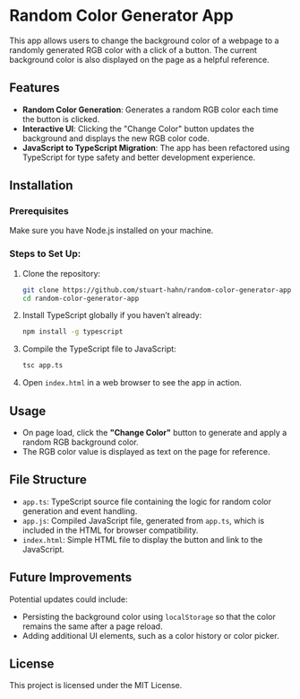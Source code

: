 # Random Color Generator App

This app allows users to change the background color of a webpage to a randomly generated RGB color with a click of a button. The current background color is also displayed on the page as a helpful reference.

## Features

- **Random Color Generation**: Generates a random RGB color each time the button is clicked.
- **Interactive UI**: Clicking the "Change Color" button updates the background and displays the new RGB color code.
- **JavaScript to TypeScript Migration**: The app has been refactored using TypeScript for type safety and better development experience.

## Installation

### Prerequisites

Make sure you have Node.js installed on your machine.

### Steps to Set Up:

1. Clone the repository:

   ```bash
   git clone https://github.com/stuart-hahn/random-color-generator-app.git
   cd random-color-generator-app
   ```

2. Install TypeScript globally if you haven’t already:

   ```bash
   npm install -g typescript
   ```

3. Compile the TypeScript file to JavaScript:

   ```bash
   tsc app.ts
   ```

4. Open `index.html` in a web browser to see the app in action.

## Usage

- On page load, click the **"Change Color"** button to generate and apply a random RGB background color.
- The RGB color value is displayed as text on the page for reference.

## File Structure

- `app.ts`: TypeScript source file containing the logic for random color generation and event handling.
- `app.js`: Compiled JavaScript file, generated from `app.ts`, which is included in the HTML for browser compatibility.
- `index.html`: Simple HTML file to display the button and link to the JavaScript.

## Future Improvements

Potential updates could include:

- Persisting the background color using `localStorage` so that the color remains the same after a page reload.
- Adding additional UI elements, such as a color history or color picker.

## License

This project is licensed under the MIT License.
